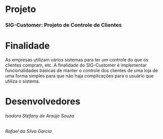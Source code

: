 # Projeto
### SIG-Customer: Projeto de Controle de Clientes 
# Finalidade
As empresas utilizam vários sistemas para ter um controle do que os clientes compram, etc. A finalidade do SIG-Customer é implementar funcionalidades básicas de manter o controle dos clientes de uma loja de uma forma simples para que não haja complicações para o usuário que utiliza o sistema.
# Desenvolvedores
###### Isadora Stéfany de Araújo Souza
###### Rafael da Silva Garcia
